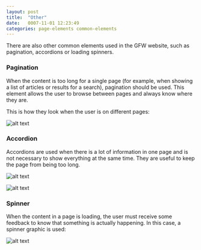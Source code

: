 ```yaml
---
layout: post
title:  "Other"
date:   0007-11-01 12:23:49
categories: page-elements common-elements
---
```


There are also other common elements used in the GFW website, such as pagination, accordions or loading spinners.

### Pagination

When the content is too long for a single page (for example, when showing a list of articles or results for a search),
pagination should be used. This element allows the user to browse between pages and always know where they are.

This is how they look when the user is on different pages:

![alt text][other-pagination]

### Accordion

Accordions are used when there is a lot of information in one page and is not necessary to show everything at the same time.
They are useful to keep the page from being too long.

![alt text][other-collapsed-accordion]

![alt text][other-expanded-accordion]

### Spinner

When the content in a page is loading, the user must receive some feedback to know that something is actually happening.
In this case, a spinner graphic is used:

![alt text][spinner]



[other-pagination]: /gfw-style-guides/images/posts/responsive-adaptations/grid-site.png "Repsonsive Adaptations"
[other-collapsed-accordion]: /gfw-style-guides/images/posts/responsive-adaptations/grid-site.png "Repsonsive Adaptations"
[other-expanded-accordion]: /gfw-style-guides/images/posts/responsive-adaptations/grid-site.png "Repsonsive Adaptations"
[spinner]: /gfw-style-guides/images/posts/responsive-adaptations/grid-site.png "Repsonsive Adaptations"
